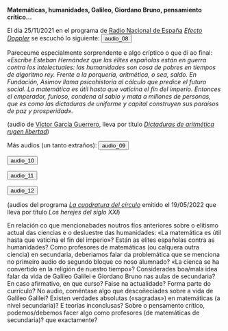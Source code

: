 __Matemáticas, humanidades, Galileo, Giordano Bruno, pensamiento crítico...__

El día 25/11/2021 en el programa de [Radio Nacional de España](https://www.rtve.es/radio/) [_Efecto Doppler_](https://www.rtve.es/play/audios/efecto-doppler/) se escuchó lo siguiente:
<audio id="ID008" source src="audio_03_dictaduras_aritmetica.mp3"></audio><button onclick="playAudio('ID008')" type="button">audio_08</button>
<script>
function playAudio(audio_element) {
	var x = document.getElementById(audio_element);
	x.play();
}
</script>
 
Pareceume especialmente sorprendente e algo críptico o que di ao final:
_«Escribe Esteban Hernández que las élites españolas están en guerra contra los intelectuales: las humanidades son cosa de pobres en tiempos de algoritmo rey. Frente a la porquería, aritmética, o sea, saldo. En Fundación, Asimov llama psicohistoria al cálculo que predice el futuro social. La matemática es útil hasta que vaticina el fin del imperio. Entonces el emperador, furioso, condena al sabio y mata a millones de personas, que es como las dictaduras de uniforme y capital construyen sus paraísos de paz y prosperidad»._

(audio de [Víctor García Guerrero](https://twitter.com/VictorGGuerrero?ref_src=twsrc%5Egoogle%7Ctwcamp%5Eserp%7Ctwgr%5Eauthor), lleva por título [_Dictaduras de aritmética rugen libertad_](https://www.ivoox.com/dictaduras-aritmetica-rugen-libertad-audios-mp3_rf_78824089_1.html))

Más audios (un tanto extraños):
<audio id="ID009" source src="audio_intro.mp3"></audio><button onclick="playAudio('ID009')" type="button">audio_09</button>
<script>
function playAudio(audio_element) {
	var x = document.getElementById(audio_element);
	x.play();
}
</script>

<audio id="ID010" source src="audio_galileo_bruno.mp3"></audio><button onclick="playAudio('ID010')" type="button">audio_10</button>
<script>
function playAudio(audio_element) {
	var x = document.getElementById(audio_element);
	x.play();
}
</script>

<audio id="ID011" source src="audio_pensamiento_critico.mp3"></audio><button onclick="playAudio('ID011')" type="button">audio_11</button>
<script>
function playAudio(audio_element) {
	var x = document.getElementById(audio_element);
	x.play();
}
</script>

<audio id="ID012" source src="audio_ciencia_mal.mp3"></audio><button onclick="playAudio('ID012')" type="button">audio_12</button>
<script>
function playAudio(audio_element) {
	var x = document.getElementById(audio_element);
	x.play();
}
</script>
 
(audios del programa [_La cuadratura del círculo_](https://www.rtve.es/play/audios/la-cuadratura-del-circulo/) emitido el 19/05/2022 que lleva por título _Los herejes del siglo XXI_)

En relación co que mencionabades noutros fíos anteriores sobre o elitismo actual das ciencias e o desluestre das humanidades:  «La matemática es útil hasta que vaticina el fin del imperio»? Están as elites españolas contra as humanidades?
Como profesores de matemáticas (ou calquera outra ciencia) en secundaria, deberiamos falar da problemática que se menciona no primeiro audio do segundo bloque co noso alumnado? «La cienca se ha convertido en la religión de nuestro tiempo»?
Considerades boa/mala idea falar da vida de Galileo Galilei e Giordano Bruno nas aulas de secundaria? En caso afirmativo, en que curso? Faise na actualidade? Forma parte do currículo? No audio, coméntase algo que descoñecíades sobre a vida de Galileo Galilei?
Existen verdades absolutas («sagradas») en matemáticas (a nivel secundaria)? E teorías inconclusas?
Sobre o pensamento crítico, podemos/debemos facer algo como profesores (de matemáticas de secundaria)? que exactamente?
